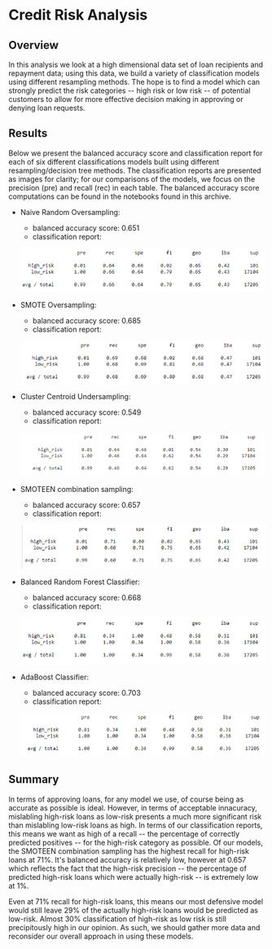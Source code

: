 # Credit Risk Analysis

## Overview

In this analysis we look at a high dimensional data set of loan recipients and repayment data; using this data, we build a variety of classification models using different resampling methods. The hope is to find a model which can strongly predict the risk categories -- high risk or low risk -- of potential customers to allow for more effective decision making in approving or denying loan requests.

## Results

Below we present the balanced accuracy score and classification report for each of six different classifications models built using different resampling/decision tree methods. The classification reports are presented as images for clarity; for our comparisons of the models, we focus on the precision (pre) and recall (rec) in each table. The balanced accuracy score computations can be found in the notebooks found in this archive.

- Naive Random Oversampling:
  - balanced accuracy score: 0.651
  - classification report: 
  
  ![](https://raw.githubusercontent.com/SecretDoves3000/Credit_Risk_Analysis/main/images/ROSS.png)
 
- SMOTE Oversampling:
  - balanced accuracy score: 0.685
  - classification report: 
 
  ![](https://raw.githubusercontent.com/SecretDoves3000/Credit_Risk_Analysis/main/images/SMOTESS.png)
  
- Cluster Centroid Undersampling:
  - balanced accuracy score: 0.549
  - classification report: 
  
  ![](https://raw.githubusercontent.com/SecretDoves3000/Credit_Risk_Analysis/main/images/CCSS_s.png)
  
- SMOTEEN combination sampling:
  - balanced accuracy score: 0.657
  - classification report: 
  
  ![](https://raw.githubusercontent.com/SecretDoves3000/Credit_Risk_Analysis/main/images/SMOTENSS.png)
  
- Balanced Random Forest Classifier:
  - balanced accuracy score: 0.668
  - classification report: 
  
  ![](https://raw.githubusercontent.com/SecretDoves3000/Credit_Risk_Analysis/main/images/BRFSS.png)
  
- AdaBoost Classifier:
  - balanced accuracy score: 0.703
  - classification report: 
  
  ![](https://raw.githubusercontent.com/SecretDoves3000/Credit_Risk_Analysis/main/images/EEABSS.png)
  
## Summary
  
In terms of approving loans, for any model we use, of course being as accurate as possible is ideal. However, in terms of acceptable innacuracy, mislabling high-risk loans as low-risk presents a much more significant risk than mislabling low-risk loans as high. In terms of our classification reports, this means we want as high of a recall -- the percentage of correctly predicted positives -- for the high-risk category as possible. Of our models, the SMOTEEN combination sampling has the highest recall for high-risk loans at 71%. It's balanced accuracy is relatively low, however at 0.657 which reflects the fact that the high-risk precision -- the percentage of predicted high-risk loans which were actually high-risk -- is extremely low at 1%. 

Even at 71% recall for high-risk loans, this means our most defensive model would still leave 29% of the actually high-risk loans would be predicted as low-risk. Almost 30% classification of high-risk as low risk is still precipitously high in our opinion. As such, we should gather more data and reconsider our overall approach in using these models. 
